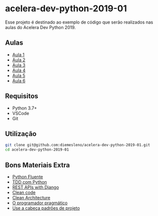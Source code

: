 # acelera-dev-python-2019-01
Esse projeto é destinado ao exemplo de código que serão realizados nas aulas do Acelera Dev Python 2019.

## Aulas

* [Aula 1](https://github.com/diemesleno/acelera-dev-python-2019-01/tree/master/aula-1)
* [Aula 2](https://github.com/diemesleno/acelera-dev-python-2019-01/tree/master/aula-2)
* [Aula 3](https://github.com/diemesleno/acelera-dev-python-2019-01/tree/master/aula-3)
* [Aula 4](https://github.com/diemesleno/acelera-dev-python-2019-01/tree/master/aula-4)
* [Aula 5](https://github.com/diemesleno/acelera-dev-python-2019-01/tree/master/aula-5)
* [Aula 6](https://github.com/diemesleno/acelera-dev-python-2019-01/tree/master/aula-6)


## Requisitos

* Python 3.7+
* VSCode
* Git


## Utilização


```bash
git clone git@github.com:diemesleno/acelera-dev-python-2019-01.git
cd acelera-dev-python-2019-01
```

## Bons Materiais Extra

* [Python Fluente](https://www.amazon.com.br/Python-Fluente-Programa%C3%A7%C3%A3o-Concisa-Eficaz/dp/857522462X)
* [TDD com Python](https://www.amazon.com.br/Tdd-com-Python-Selenium-JavaScript/dp/8575226428/)
* [REST APIs with Django](https://www.amazon.com/dp/198302998X/)
* [Clean code](https://www.amazon.com.br/Clean-Code-Handbook-Software-Craftsmanship-ebook/dp/B001GSTOAM/)
* [Clean Architecture](https://www.amazon.com.br/Clean-Architecture-Craftsmans-Software-Structure/dp/0134494164/)
* [O programador pragmático](https://www.amazon.com.br/Programador-Pragm%C3%A1tico-Aprendiz-Mestre-ebook/dp/B019HM0H90/)
* [Use a cabeça padrões de projeto](https://www.amazon.com.br/Cabe%C3%A7a-Padr%C3%B5es-Projetos-Eric-Freeman/dp/8576081741/)
